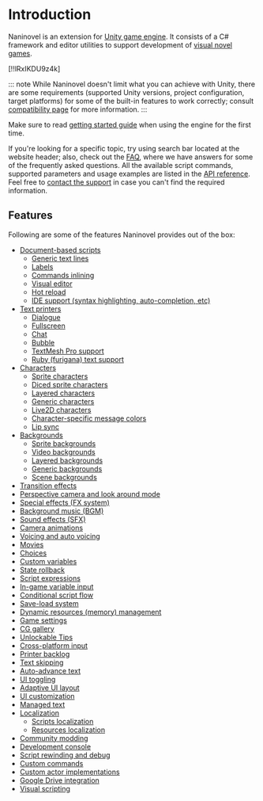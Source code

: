# Introduction

Naninovel is an extension for [Unity game engine](https://unity3d.com). It consists of a C# framework and editor utilities to support development of [visual novel games](https://en.wikipedia.org/wiki/Visual_novel).

[!!lRxIKDU9z4k]

::: note
While Naninovel doesn't limit what you can achieve with Unity, there are some requirements (supported Unity versions, project configuration, target platforms) for some of the built-in features to work correctly; consult [compatibility page](/guide/compatibility.md) for more information.
:::

Make sure to read [getting started guide](/guide/getting-started.md) when using the engine for the first time. 

If you're looking for a specific topic, try using search bar located at the website header; also, check out the [FAQ](/faq/), where we have answers for some of the frequently asked questions. All the available script commands, supported parameters and usage examples are listed in the [API reference](/api/). Feel free to [contact the support](/support/#developer-support) in case you can't find the required information.

## Features

Following are some of the features Naninovel provides out of the box:

* [Document-based scripts](/guide/naninovel-scripts.md)
  * [Generic text lines](/guide/naninovel-scripts.md#generic-text-lines)
  * [Labels](/guide/naninovel-scripts.md#label-lines)
  * [Commands inlining](/guide/naninovel-scripts.md#command-inlining)
  * [Visual editor](/guide/naninovel-scripts.md#visual-editor)
  * [Hot reload](/guide/naninovel-scripts.md#hot-reload)
  * [IDE support (syntax highlighting, auto-completion, etc)](/guide/naninovel-scripts.md#ide-support)
* [Text printers](/guide/text-printers.md)
  * [Dialogue](/guide/text-printers.md#dialogue-printer)
  * [Fullscreen](/guide/text-printers.md#fullscreen-printer)
  * [Chat](/guide/text-printers.md#chat-printer)
  * [Bubble](/guide/text-printers.md#bubble-printer)
  * [TextMesh Pro support](/guide/text-printers.html#textmesh-pro)
  * [Ruby (furigana) text support](/guide/text-printers.html#text-styles)
* [Characters](/guide/characters.md)
  * [Sprite characters](/guide/characters.md#sprite-characters)
  * [Diced sprite characters](/guide/characters.md#diced-sprite-characters)
  * [Layered characters](/guide/characters.md#layered-characters)
  * [Generic characters](/guide/characters.md#generic-characters)
  * [Live2D characters](/guide/characters.md#live2d-characters)
  * [Character-specific message colors](/guide/characters.md#message-colors)
  * [Lip sync](/guide/characters.md#lip-sync)
* [Backgrounds](/guide/backgrounds.md)
  * [Sprite backgrounds](/guide/backgrounds.md#sprite-backgrounds)
  * [Video backgrounds](/guide/backgrounds.md#video-backgrounds)
  * [Layered backgrounds](/guide/backgrounds.md#layered-backgrounds)
  * [Generic backgrounds](/guide/backgrounds.md#generic-backgrounds)
  * [Scene backgrounds](/guide/backgrounds.md#scene-backgrounds)
* [Transition effects](/guide/transition-effects.md)
* [Perspective camera and look around mode](https://youtu.be/rC6C9mA7Szw)
* [Special effects (FX system)](/guide/special-effects.md)
* [Background music (BGM)](/guide/audio.md#background-music)
* [Sound effects (SFX)](/guide/audio.md#sound-effects)
* [Camera animations](/api/#camera)
* [Voicing and auto voicing](/guide/voicing.md)
* [Movies](/guide/movies.md)
* [Choices](/guide/choices.md)
* [Custom variables](/guide/custom-variables.md)
* [State rollback](https://youtu.be/HJnOoUrqHis)
* [Script expressions](/guide/script-expressions.md)
* [In-game variable input](/api/#input)
* [Conditional script flow](/api/#if)
* [Save-load system](/guide/save-load-system.md)
* [Dynamic resources (memory) management](https://youtu.be/cFikLjfeKyc)
* [Game settings](/guide/game-settings.md)
* [CG gallery](/guide/unlockable-items.md#cg-gallery)
* [Unlockable Tips](/guide/unlockable-items.md#tips)
* [Cross-platform input](/guide/input-processing.md)
* [Printer backlog](/guide/text-printers.md#printer-backlog)
* [Text skipping](/guide/text-printers.md#text-skipping)
* [Auto-advance text](/guide/text-printers.md#auto-advance-text)
* [UI toggling](/guide/user-interface.md#ui-toggling)
* [Adaptive UI layout](/guide/user-interface.md#adaptive-ui-layout)
* [UI customization](/guide/user-interface.md#ui-customization)
* [Managed text](/guide/managed-text.md)
* [Localization](/guide/localization.md)
  * [Scripts localization](/guide/localization.md#scripts-localization)
  * [Resources localization](/guide/localization.md#resources-localization)
* [Community modding](/guide/community-modding.md)
* [Development console](/guide/development-console.md)
* [Script rewinding and debug](/guide/naninovel-scripts.md#scripts-debug)
* [Custom commands](/guide/custom-commands.md)
* [Custom actor implementations](/guide/custom-actor-implementations.md)
* [Google Drive integration](/guide/resource-providers.md#google-drive)
* [Visual scripting](/guide/playmaker.md)
